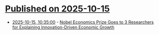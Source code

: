 # [Published on 2025-10-15](index.md)

* [2025-10-15, 10:35:00](https://soylentnews.org/article.pl?sid=25/10/13/1540238&from=rss) - [Nobel Economics Prize Goes to 3 Researchers for Explaining Innovation-Driven Economic Growth](https://soylentnews.org/article.pl?sid=25/10/13/1540238&from=rss)
